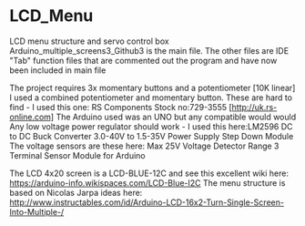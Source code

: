# LCD_Menu
LCD menu structure and servo control box
Arduino_multiple_screens3_Github3 is the main file.
The other files are IDE "Tab" function files that are commented out the program and have now been included in main file

The project requires 3x momentary buttons and a potentiometer [10K linear]
I used a combined potentiometer and momentary button.   These are hard to find - I used this one: RS Components Stock no:729-3555
[http://uk.rs-online.com]
The Arduino used was an UNO but any compatible would would
Any low voltage power regulator should work - I used this here:LM2596 DC to DC Buck Converter 3.0-40V to 1.5-35V Power Supply Step Down Module
The voltage sensors are these here: Max 25V Voltage Detector Range 3 Terminal Sensor Module for Arduino

The LCD 4x20 screen is a LCD-BLUE-12C and see this excellent wiki here: https://arduino-info.wikispaces.com/LCD-Blue-I2C
The menu structure is based on Nicolas Jarpa ideas here: http://www.instructables.com/id/Arduino-LCD-16x2-Turn-Single-Screen-Into-Multiple-/
